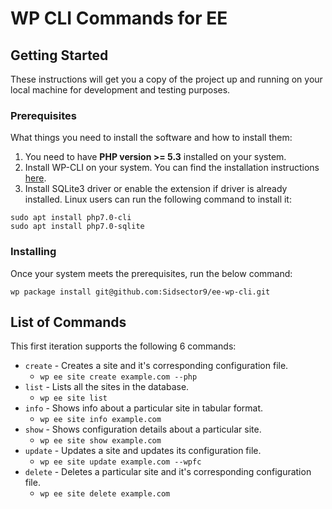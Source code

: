 # WP CLI Commands for EE

## Getting Started

These instructions will get you a copy of the project up and running on your local machine for development and testing purposes.

### Prerequisites

What things you need to install the software and how to install them:

 1. You need to have **PHP version >= 5.3** installed on your system.
 2. Install WP-CLI on your system. You can find the installation instructions [here](http://wp-cli.org/#installing).
 3. Install SQLite3 driver or enable the extension if driver is already installed. Linux users can run the following command to install it:
 ```
sudo apt install php7.0-cli
sudo apt install php7.0-sqlite
```

### Installing

Once your system meets the prerequisites, run the below command:

```
wp package install git@github.com:Sidsector9/ee-wp-cli.git

```

## List of Commands

This first iteration supports the following 6 commands:

 * `create` - Creates a site and it's corresponding configuration file.
    * `wp ee site create example.com --php`
 * `list` - Lists all the sites in the database.
    * `wp ee site list` 
 * `info` - Shows info about a particular site in tabular format.
    * `wp ee site info example.com` 
 * `show` - Shows configuration details about a particular site.
    * `wp ee site show example.com` 
 * `update` - Updates a site and updates its configuration file.
    * `wp ee site update example.com --wpfc` 
 * `delete` - Deletes a particular site and it's corresponding configuration file.
    * `wp ee site delete example.com` 
